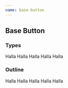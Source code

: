 ```yaml
---
name: base-button
---
```


## Base Button

### Types

<base-button>Halla</base-button>
<base-button type="primary">Halla</base-button>
<base-button type="secondary">Halla</base-button>
<base-button type="success">Halla</base-button>
<base-button type="danger">Halla</base-button>

### Outline

<base-button style="outline">Halla</base-button>
<base-button style="outline" type="primary">Halla</base-button>
<base-button style="outline" type="secondary">Halla</base-button>
<base-button style="outline" type="success">Halla</base-button>
<base-button style="outline" type="danger">Halla</base-button>
